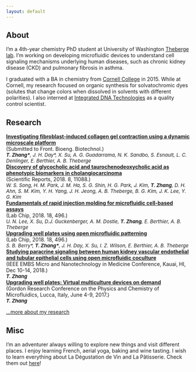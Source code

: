 ```yaml
---
layout: default
---
```


## About

I’m a 4th-year chemistry PhD student at University of Washington [Theberge lab](https://depts.washington.edu/bcmelab/). I’m working on developing microfluidic devices to understand cell signaling mechanisms underlying human diseases, such as chronic kidney disease (CKD) and pulmonary fibrosis in asthma.

I graduated with a BA in chemistry from <a href="https://www.cornellcollege.edu/">Cornell College</a> in 2015. While at Cornell, my research focused on organic synthesis for solvatochromic dyes (solutes that change colors when dissolved in solvents with different polarities). I also interned at <a href="https://www.idtdna.com/pages">Integrated DNA Technologies</a> as a quality control scientist.

## Research

<div class="research-hd">
	<text style="font-weight: bold;"><a href="https://www.biorxiv.org/content/10.1101/628230v1">Investigating fibroblast-induced collagen gel contraction using a dynamic microscale platform</a></text>
	<div>(Submitted to Front. Bioeng. Biotechnol.)</div>
	<div style="font-size: 10pt;font-style: italic;"><text style="font-weight: bold;">T. Zhang*</text>, J. H. Day*, X. Su, A. G. Guadarrama, N. K. Sandbo, S. Esnault, L. C. Denlinger, E. Berthier, A. B. Theberge</div>
</div>

<div class="research-hd">
	<text style="font-weight: bold;"><a href="https://www.nature.com/articles/s41598-018-29445-z">Discovery of glycocholic acid and taurochenodeoxycholic acid as phenotypic biomarkers in cholangiocarcinoma</a></text>
	<div>(Scientific Reports, 2018. 8, 11088.)</div>
	<div style="font-size: 10pt;font-style: italic;">W. S. Song, H. M. Park, J. M. Ha, S. G. Shin, H. G. Park, J. Kim, <text style="font-weight: bold;">T. Zhang</text>, D. H. Ahn, S. M. Kim, Y. H. Yang, J. H. Jeong, A. B. Theberge, B. G. Kim, J. K. Lee, Y. G. Kim</div>
</div>

<div class="research-hd">
	<text style="font-weight: bold;"><a href="https://pubs.rsc.org/en/content/articlelanding/2018/lc/c7lc01052d#!divAbstract">Fundamentals of rapid injection molding for microfluidic cell-based assays</a></text>
	<div>(Lab Chip, 2018. 18, 496.)</div>
	<div style="font-size: 10pt;font-style: italic;">U. N. Lee, X. Su, D.J. Guckenberger, A. M. Dostie, <text style="font-weight: bold;">T. Zhang</text>, E. Berthier, A. B. Theberge</div>
</div>

<div class="research-hd">
	<text style="font-weight: bold;"><a href="https://pubs.rsc.org/en/content/articlelanding/2017/lc/c7lc00878c#!divAbstract">Upgrading well plates using open microfluidic patterning</a></text>
	<div>(Lab Chip, 2018. 18, 496.)</div>
	<div style="font-size: 10pt;font-style: italic;">S. B. Berry*, <text style="font-weight: bold;">T. Zhang*</text>, J. H. Day, X. Su, I. Z. Wilson, E. Berthier, A. B. Theberge</div>
</div>

<div class="research-hd">
	<text style="font-weight: bold;"><a href="https://conferences.embs.org/mnm">Studying paracrine signaling between human kidney vascular endothelial and tubular epithelial cells using open microfluidic coculture</a></text>
	<div>(IEEE EMBS Micro and Nanotechnology in Medicine Conference, Kauai, HI, Dec 10-14, 2018.)</div>
	<div style="font-size: 10pt;font-style: italic;"><text style="font-weight: bold;">T. Zhang</text></div>
</div>

<div class="research-hd">
	<text style="font-weight: bold;"><a href="https://www.grc.org/physics-and-chemistry-of-microfluidics-conference/2017">Upgrading well plates: Virtual multiculture devices on demand</a></text>
	<div>(Gordon Research Conference on the Physics and Chemistry of Microfluidics, Lucca, Italy, June 4-9, 2017.)</div>
	<div style="font-size: 10pt;font-style: italic;"><text style="font-weight: bold;">T. Zhang</text></div>
</div>


[...more about my research](./research.html)

## Misc

I’m an adventurer always willing to explore new things and visit different places. I enjoy learning French, aerial yoga, baking and wine tasting. I wish to learn everything about La Dégustation de Vin and La Pâtisserie. Check them out [here](./misc.html)!